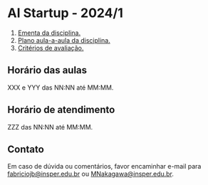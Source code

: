 # AI Startup - 2024/1

1. [Ementa da disciplina.](ementa.md)
2. [Plano aula-a-aula da disciplina.](plano_de_aulas.md)
3. [Critérios de avaliação.](avaliacao.md)

## Horário das aulas

XXX e YYY das NN:NN até MM:MM.

## Horário de atendimento

ZZZ das NN:NN até MM:MM. 

## Contato

Em caso de dúvida ou comentários, favor encaminhar e-mail para fabriciojb@insper.edu.br ou MNakagawa@insper.edu.br. 